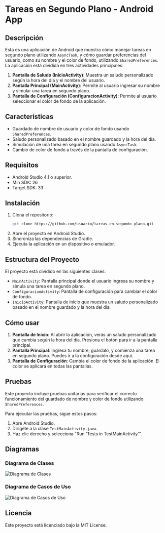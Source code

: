 # Tareas en Segundo Plano - Android App

## Descripción

Esta es una aplicación de Android que muestra cómo manejar tareas en segundo plano utilizando `AsyncTask`, y cómo guardar preferencias del usuario, como su nombre y el color de fondo, utilizando `SharedPreferences`. La aplicación está dividida en tres actividades principales:

1. **Pantalla de Saludo (InicioActivity)**: Muestra un saludo personalizado según la hora del día y el nombre del usuario.
2. **Pantalla Principal (MainActivity)**: Permite al usuario ingresar su nombre y simular una tarea en segundo plano.
3. **Pantalla de Configuración (ConfiguracionActivity)**: Permite al usuario seleccionar el color de fondo de la aplicación.

## Características

- Guardado de nombre de usuario y color de fondo usando `SharedPreferences`.
- Saludo personalizado basado en el nombre guardado y la hora del día.
- Simulación de una tarea en segundo plano usando `AsyncTask`.
- Cambio de color de fondo a través de la pantalla de configuración.

## Requisitos

- Android Studio 4.1 o superior.
- Min SDK: 26
- Target SDK: 33

## Instalación

1. Clona el repositorio:
    ```bash
    git clone https://github.com/usuario/tareas-en-segundo-plano.git
    ```
2. Abre el proyecto en Android Studio.
3. Sincroniza las dependencias de Gradle.
4. Ejecuta la aplicación en un dispositivo o emulador.

## Estructura del Proyecto

El proyecto está dividido en las siguientes clases:

- `MainActivity`: Pantalla principal donde el usuario ingresa su nombre y simula una tarea en segundo plano.
- `ConfiguracionActivity`: Pantalla de configuración para cambiar el color de fondo.
- `InicioActivity`: Pantalla de inicio que muestra un saludo personalizado basado en el nombre guardado y la hora del día.

## Cómo usar

1. **Pantalla de Inicio**: Al abrir la aplicación, verás un saludo personalizado que cambia según la hora del día. Presiona el botón para ir a la pantalla principal.
2. **Pantalla Principal**: Ingresa tu nombre, guárdalo, y comienza una tarea en segundo plano. Puedes ir a la configuración desde aquí.
3. **Pantalla de Configuración**: Cambia el color de fondo de la aplicación. El color se aplicará en todas las pantallas.

## Pruebas

Este proyecto incluye pruebas unitarias para verificar el correcto funcionamiento del guardado de nombre y color de fondo utilizando `SharedPreferences`.

Para ejecutar las pruebas, sigue estos pasos:

1. Abre Android Studio.
2. Dirígete a la clase `TestMainActivity.java`.
3. Haz clic derecho y selecciona "Run 'Tests in TestMainActivity'".

## Diagramas

### Diagrama de Clases

![Diagrama de Clases](class_diagram.png)

### Diagrama de Casos de Uso

![Diagrama de Casos de Uso](use_case_diagram.png)

## Licencia

Este proyecto está licenciado bajo la MIT License.
